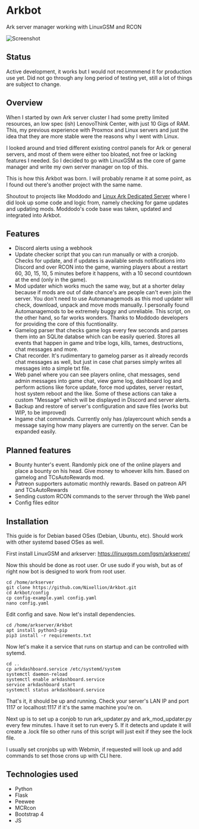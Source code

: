 # Arkbot
Ark server manager working with LinuxGSM and RCON

![Screenshot](https://i.imgur.com/EQfurWP.png)

## Status

Active development, it works but I would not recommmend it for production use yet. Did not go through any long period of testing yet, still a lot of things are subject to change.

## Overview

When I started by own Ark server cluster I had some pretty limited resources, an low spec (ish) LenovoThink Center, with just 10 Gigs of RAM. This, my previous experience with Proxmox and Linux servers and just the idea that they are more stable were the reasons why I went with Linux.

I looked around and tried different existing control panels for Ark or general servers, and most of them were either too bloated, not free or lacking features I needed. So I decided to go with LinuxGSM as the core of game manager and write my own server manager on  top of this.

This is how this Arkbot was born. I will probably rename it at some point, as I found out there's another project with the same name.

Shoutout to projects like Moddodo and [Linux Ark Dedicated Server](https://github.com/Ekagrah/Linux-Ark-Dedicated-Server) where I did look up some code and logic from, namely checking for game updates and updating mods. Moddodo's code base was taken, updated and integrated into Arkbot.

## Features

- Discord alerts using a webhook
- Update checker script that you can run manually or with a cronjob. Checks for update, and if updates is available sends notifications into Discord and over RCON into the game, warning players about a restart 60, 30, 15, 10, 5 minutes before it happens, with a 10 second countdown at the end (only in the game).
- Mod updater which works much the same way, but at a shorter delay because if mods are out of date chance's are people can't even join the server. You don't need to use Automanagemods as this mod updater will check, download, unpack and move mods manually. I personally found Automanagemods to be extremely buggy and unreliable. This script, on the other hand, so far works wonders. Thanks to Moddodo developers for providing the core of this fucntionality.
- Gamelog parser that checks game logs every few seconds and parses them into an SQLite databse which can be easily queried. Stores all events that happen in game and tribe logs, kills, tames, destructions, chat messages and more.
- Chat recorder. It's rudimentary to gamelog parser as it already records chat messages as well, but just in case chat parses simply writes all messages into a simple txt file.
- Web panel where you can see players online, chat messages, send admin messages into game chat, view game log, dashboard log and perform actions like force update, force mod updates, server restart, host system reboot and the like. Some of these actions can take a custom "Message" which will be displayed in Discord and server alerts.
- Backup and restore of server's configuration and save files (works but WIP, to be improved)
- Ingame chat commands. Currently only has /playercount which sends a message saying how many players are currently on the server. Can be expanded easily.

## Planned features

- Bounty hunter's event. Randomly pick one of the online players and place a bounty on his head. Give money to whoever kills him. Based on gamelog and TCsAutoRewards mod.
- Patreon supporters automatic monthly rewards. Based on patreon API and TCsAutoRewards
- Sending custom RCON commands to the server through the Web panel
- Config files editor

## Installation
This guide is for Debian based OSes (Debian, Ubuntu, etc). Should work with other systemd based OSes as well.

First install LinuxGSM and arkserver: https://linuxgsm.com/lgsm/arkserver/

Now this should be done as root user. Or use sudo if you wish, but as of right now bot is designed to work from root user.

```
cd /home/arkserver
git clone https://github.com/Nixellion/Arkbot.git
cd Arkbot/config
cp config-example.yaml config.yaml
nano config.yaml
```

Edit config and save.
Now let's install dependencies.

```
cd /home/arkserver/Arkbot
apt install python3-pip
pip3 install -r requirements.txt
```

Now let's make it a service that runs on startup and can be controlled with sytemd.

```
cd .. 
cp arkdashboard.service /etc/systemd/system
systemctl daemon-reload
systemctl enable arkdashboard.service
service arkdashboard start
systemctl status arkdashboard.service
```

That's it, it should be up and running. Check your server's LAN IP and port 1117 or localhost:1117 if it's the same machine you're on.

Next up is to set up a conjob to run ark_updater.py and ark_mod_updater.py every few minutes. I have it set to run every 5. If it detects and update it will create a .lock file so other runs of this script will just exit if they see the lock file.

I usually set cronjobs up with Webmin, if requested will look up and add commands to set those crons up with CLI here.

## Technologies used

- Python
- Flask
- Peewee
- MCRcon
- Bootstrap 4
- JS
